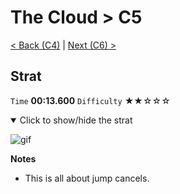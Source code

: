 # The Cloud > C5

[< Back (C4)](https://github.com/Doublevil/scbspeedrun/blob/main/levels/C/C4.md) | [Next (C6) >](https://github.com/Doublevil/scbspeedrun/blob/main/levels/C/C6.md)

## Strat

`Time` **00:13.600** `Difficulty` ★★☆☆☆
<details open>
  <summary>Click to show/hide the strat</summary>

  ![gif](https://github.com/Doublevil/scbspeedrun/blob/main/media/levels/C/C5_Strat.webp)

  **Notes**
  - This is all about jump cancels.
</details>
